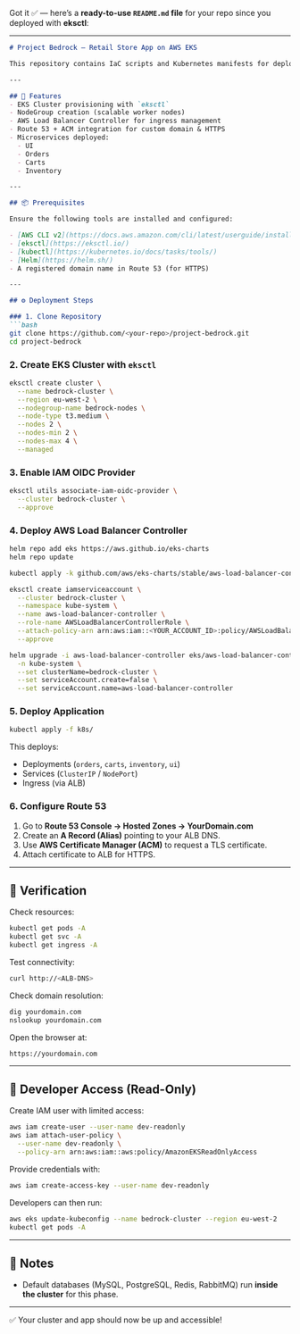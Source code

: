 Got it ✅ — here’s a **ready-to-use `README.md` file** for your repo since you deployed with **eksctl**:

---

````markdown
# Project Bedrock – Retail Store App on AWS EKS

This repository contains IaC scripts and Kubernetes manifests for deploying the **Retail Store Sample Application** (codenamed **Project Bedrock**) onto **Amazon Elastic Kubernetes Service (EKS)** using `eksctl`.

---

## 🚀 Features
- EKS Cluster provisioning with `eksctl`
- NodeGroup creation (scalable worker nodes)
- AWS Load Balancer Controller for ingress management
- Route 53 + ACM integration for custom domain & HTTPS
- Microservices deployed:
  - UI
  - Orders
  - Carts
  - Inventory

---

## 📦 Prerequisites

Ensure the following tools are installed and configured:

- [AWS CLI v2](https://docs.aws.amazon.com/cli/latest/userguide/install-cliv2.html) (configured with `aws configure`)
- [eksctl](https://eksctl.io/)
- [kubectl](https://kubernetes.io/docs/tasks/tools/)
- [Helm](https://helm.sh/)
- A registered domain name in Route 53 (for HTTPS)

---

## ⚙️ Deployment Steps

### 1. Clone Repository
```bash
git clone https://github.com/<your-repo>/project-bedrock.git
cd project-bedrock
````

### 2. Create EKS Cluster with `eksctl`

```bash
eksctl create cluster \
  --name bedrock-cluster \
  --region eu-west-2 \
  --nodegroup-name bedrock-nodes \
  --node-type t3.medium \
  --nodes 2 \
  --nodes-min 2 \
  --nodes-max 4 \
  --managed
```

### 3. Enable IAM OIDC Provider

```bash
eksctl utils associate-iam-oidc-provider \
  --cluster bedrock-cluster \
  --approve
```

### 4. Deploy AWS Load Balancer Controller

```bash
helm repo add eks https://aws.github.io/eks-charts
helm repo update

kubectl apply -k github.com/aws/eks-charts/stable/aws-load-balancer-controller//crds?ref=master

eksctl create iamserviceaccount \
  --cluster bedrock-cluster \
  --namespace kube-system \
  --name aws-load-balancer-controller \
  --role-name AWSLoadBalancerControllerRole \
  --attach-policy-arn arn:aws:iam::<YOUR_ACCOUNT_ID>:policy/AWSLoadBalancerControllerIAMPolicy \
  --approve

helm upgrade -i aws-load-balancer-controller eks/aws-load-balancer-controller \
  -n kube-system \
  --set clusterName=bedrock-cluster \
  --set serviceAccount.create=false \
  --set serviceAccount.name=aws-load-balancer-controller
```

### 5. Deploy Application

```bash
kubectl apply -f k8s/
```

This deploys:

* Deployments (`orders`, `carts`, `inventory`, `ui`)
* Services (`ClusterIP` / `NodePort`)
* Ingress (via ALB)

### 6. Configure Route 53

1. Go to **Route 53 Console → Hosted Zones → YourDomain.com**
2. Create an **A Record (Alias)** pointing to your ALB DNS.
3. Use **AWS Certificate Manager (ACM)** to request a TLS certificate.
4. Attach certificate to ALB for HTTPS.

---

## 🧪 Verification

Check resources:

```bash
kubectl get pods -A
kubectl get svc -A
kubectl get ingress -A
```

Test connectivity:

```bash
curl http://<ALB-DNS>
```

Check domain resolution:

```bash
dig yourdomain.com
nslookup yourdomain.com
```

Open the browser at:

```
https://yourdomain.com
```

---

## 👥 Developer Access (Read-Only)

Create IAM user with limited access:

```bash
aws iam create-user --user-name dev-readonly
aws iam attach-user-policy \
  --user-name dev-readonly \
  --policy-arn arn:aws:iam::aws:policy/AmazonEKSReadOnlyAccess
```

Provide credentials with:

```bash
aws iam create-access-key --user-name dev-readonly
```

Developers can then run:

```bash
aws eks update-kubeconfig --name bedrock-cluster --region eu-west-2
kubectl get pods -A
```

---

## 📖 Notes

* Default databases (MySQL, PostgreSQL, Redis, RabbitMQ) run **inside the cluster** for this phase.

---

✅ Your cluster and app should now be up and accessible!